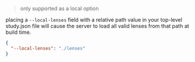 > only supported as a local option

placing a `--local-lenses` field with a relative path value in your top-level study.json file will cause the server to load all valid lenses from that path at build time.

```json
{
  "--local-lenses": "./lenses"
}
```
